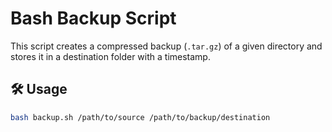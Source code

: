 # Bash Backup Script

This script creates a compressed backup (`.tar.gz`) of a given directory and stores it in a destination folder with a timestamp.

## 🛠️ Usage

```bash
bash backup.sh /path/to/source /path/to/backup/destination

